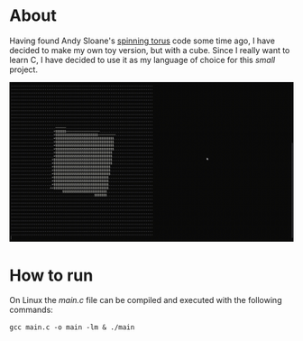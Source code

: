 # About

Having found Andy Sloane's [spinning torus](https://www.a1k0n.net/2006/09/15/obfuscated-c-donut.html) code some time
ago, I have decided to make my own toy version, but with a cube. Since I really want to learn C,
I have decided to use it as my language of choice for this *small* project.

![spinning cube](spinning_cube.gif)

# How to run

On Linux the *main.c* file can be compiled and executed with the following commands:

```console
gcc main.c -o main -lm & ./main
```